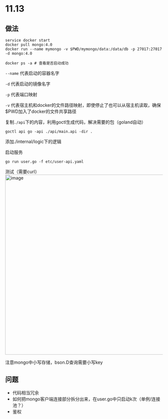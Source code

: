 # 11.13

## 做法

```
service docker start
docker pull mongo:4.0  
docker run --name mymongo -v $PWD/mymongo/data:/data/db -p 27017:27017 -d mongo:4.0 

docker ps -a # 查看是否启动成功
```

```--name``` 代表启动的容器名字

```-d``` 代表启动的镜像名字

```-p``` 代表端口映射

```-v``` 代表宿主机和docker的文件路径映射，即使停止了也可以从宿主机读取，确保$PWD加入了docker的文件共享路径

复制```./api```下的内容，利用goctl生成代码，解决需要的包（goland自动）
```
goctl api go -api ./api/main.api -dir .     
```

添加./internal/logic下的逻辑

启动服务
```
go run user.go -f etc/user-api.yaml      
```

测试（需要curl）
<img width="574" alt="image" src="https://user-images.githubusercontent.com/93330615/201518297-9b4a5f83-f89e-4eac-9cb8-e212c4765af1.png">

注意mongo中小写存储，bson.D查询需要小写key

## 问题

* 代码相当冗余
* 如何把mongo客户端连接部分拆分出来，在user.go中只启动k次（单例/连接池？）
* 鉴权
